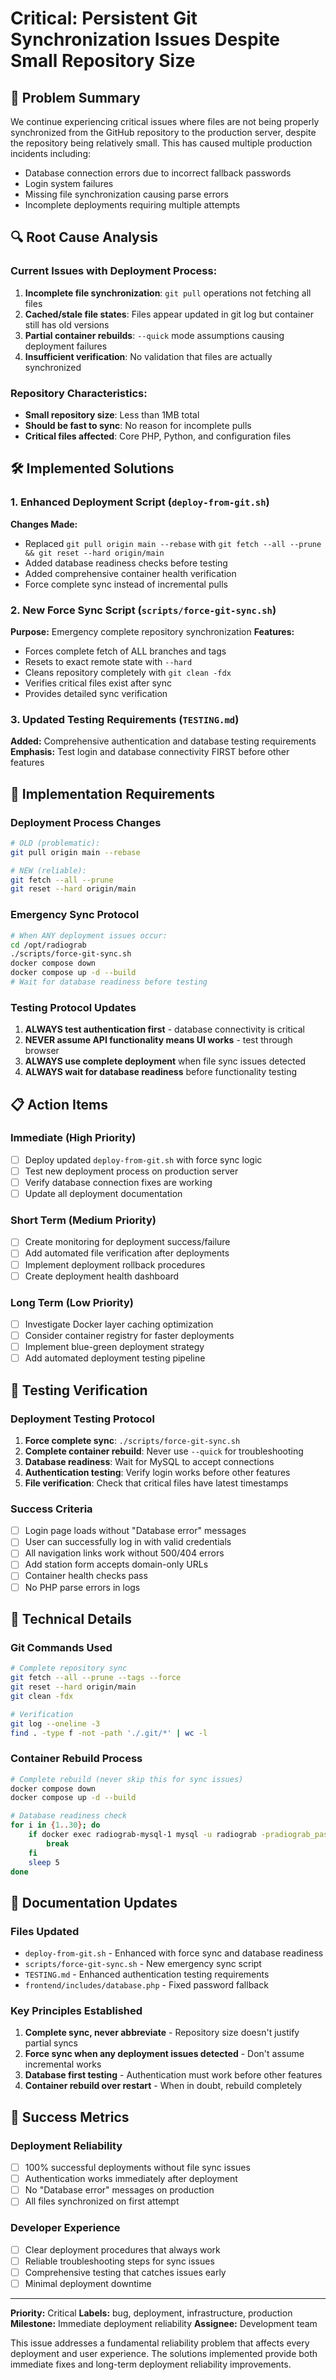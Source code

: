 # Critical: Persistent Git Synchronization Issues Despite Small Repository Size

## 🚨 Problem Summary

We continue experiencing critical issues where files are not being properly synchronized from the GitHub repository to the production server, despite the repository being relatively small. This has caused multiple production incidents including:

- Database connection errors due to incorrect fallback passwords
- Login system failures  
- Missing file synchronization causing parse errors
- Incomplete deployments requiring multiple attempts

## 🔍 Root Cause Analysis

### Current Issues with Deployment Process:
1. **Incomplete file synchronization**: `git pull` operations not fetching all files
2. **Cached/stale file states**: Files appear updated in git log but container still has old versions
3. **Partial container rebuilds**: `--quick` mode assumptions causing deployment failures
4. **Insufficient verification**: No validation that files are actually synchronized

### Repository Characteristics:
- **Small repository size**: Less than 1MB total
- **Should be fast to sync**: No reason for incomplete pulls
- **Critical files affected**: Core PHP, Python, and configuration files

## 🛠️ Implemented Solutions

### 1. Enhanced Deployment Script (`deploy-from-git.sh`)
**Changes Made:**
- Replaced `git pull origin main --rebase` with `git fetch --all --prune && git reset --hard origin/main`
- Added database readiness checks before testing
- Added comprehensive container health verification
- Force complete sync instead of incremental pulls

### 2. New Force Sync Script (`scripts/force-git-sync.sh`)
**Purpose:** Emergency complete repository synchronization
**Features:**
- Forces complete fetch of ALL branches and tags
- Resets to exact remote state with `--hard`
- Cleans repository completely with `git clean -fdx`
- Verifies critical files exist after sync
- Provides detailed sync verification

### 3. Updated Testing Requirements (`TESTING.md`)
**Added:** Comprehensive authentication and database testing requirements
**Emphasis:** Test login and database connectivity FIRST before other features

## 🎯 Implementation Requirements

### Deployment Process Changes
```bash
# OLD (problematic):
git pull origin main --rebase

# NEW (reliable):
git fetch --all --prune
git reset --hard origin/main
```

### Emergency Sync Protocol
```bash
# When ANY deployment issues occur:
cd /opt/radiograb
./scripts/force-git-sync.sh
docker compose down
docker compose up -d --build
# Wait for database readiness before testing
```

### Testing Protocol Updates
1. **ALWAYS test authentication first** - database connectivity is critical
2. **NEVER assume API functionality means UI works** - test through browser
3. **ALWAYS use complete deployment** when file sync issues detected
4. **ALWAYS wait for database readiness** before functionality testing

## 📋 Action Items

### Immediate (High Priority)
- [ ] Deploy updated `deploy-from-git.sh` with force sync logic
- [ ] Test new deployment process on production server
- [ ] Verify database connection fixes are working
- [ ] Update all deployment documentation

### Short Term (Medium Priority)
- [ ] Create monitoring for deployment success/failure
- [ ] Add automated file verification after deployments
- [ ] Implement deployment rollback procedures
- [ ] Create deployment health dashboard

### Long Term (Low Priority)
- [ ] Investigate Docker layer caching optimization
- [ ] Consider container registry for faster deployments
- [ ] Implement blue-green deployment strategy
- [ ] Add automated deployment testing pipeline

## 🧪 Testing Verification

### Deployment Testing Protocol
1. **Force complete sync**: `./scripts/force-git-sync.sh`
2. **Complete container rebuild**: Never use `--quick` for troubleshooting
3. **Database readiness**: Wait for MySQL to accept connections
4. **Authentication testing**: Verify login works before other features
5. **File verification**: Check that critical files have latest timestamps

### Success Criteria
- [ ] Login page loads without "Database error" messages
- [ ] User can successfully log in with valid credentials
- [ ] All navigation links work without 500/404 errors
- [ ] Add station form accepts domain-only URLs
- [ ] Container health checks pass
- [ ] No PHP parse errors in logs

## 🔧 Technical Details

### Git Commands Used
```bash
# Complete repository sync
git fetch --all --prune --tags --force
git reset --hard origin/main
git clean -fdx

# Verification
git log --oneline -3
find . -type f -not -path './.git/*' | wc -l
```

### Container Rebuild Process
```bash
# Complete rebuild (never skip this for sync issues)
docker compose down
docker compose up -d --build

# Database readiness check
for i in {1..30}; do
    if docker exec radiograb-mysql-1 mysql -u radiograb -pradiograb_pass_2024 -e "SELECT 1;" radiograb; then
        break
    fi
    sleep 5
done
```

## 📝 Documentation Updates

### Files Updated
- `deploy-from-git.sh` - Enhanced with force sync and database readiness
- `scripts/force-git-sync.sh` - New emergency sync script  
- `TESTING.md` - Enhanced authentication testing requirements
- `frontend/includes/database.php` - Fixed password fallback

### Key Principles Established
1. **Complete sync, never abbreviate** - Repository size doesn't justify partial syncs
2. **Force sync when any deployment issues detected** - Don't assume incremental works
3. **Database first testing** - Authentication must work before other features
4. **Container rebuild over restart** - When in doubt, rebuild completely

## 🎯 Success Metrics

### Deployment Reliability
- [ ] 100% successful deployments without file sync issues
- [ ] Authentication works immediately after deployment  
- [ ] No "Database error" messages on production
- [ ] All files synchronized on first attempt

### Developer Experience
- [ ] Clear deployment procedures that always work
- [ ] Reliable troubleshooting steps for sync issues
- [ ] Comprehensive testing that catches issues early
- [ ] Minimal deployment downtime

---

**Priority:** Critical
**Labels:** bug, deployment, infrastructure, production
**Milestone:** Immediate deployment reliability
**Assignee:** Development team

This issue addresses a fundamental reliability problem that affects every deployment and user experience. The solutions implemented provide both immediate fixes and long-term deployment reliability improvements.